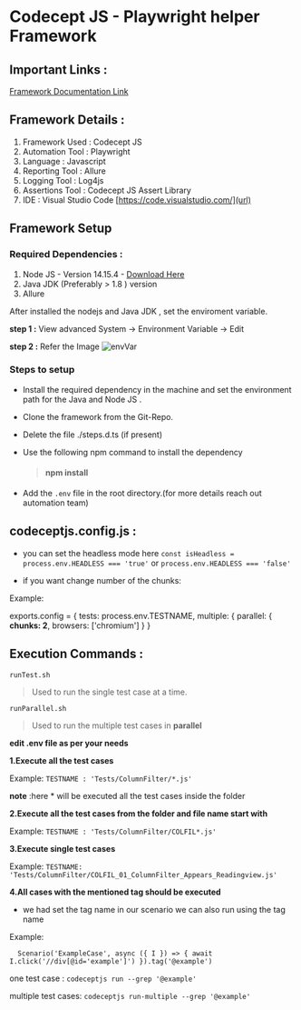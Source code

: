 # Codecept JS - Playwright helper Framework 

## Important Links : 
[Framework Documentation Link](https://codecept.io/helpers/Playwright/)

## Framework Details : 
1. Framework Used : Codecept JS
2. Automation Tool : Playwright
3. Language : Javascript
4. Reporting Tool : Allure 
5. Logging Tool : Log4js
6. Assertions Tool : Codecept JS Assert Library 
7. IDE : Visual Studio Code [https://code.visualstudio.com/](url)

##  Framework Setup 

### Required Dependencies : 
1. Node JS - Version 14.15.4 - [Download Here](https://lumeltech-my.sharepoint.com/:u:/g/personal/sabareeshr_lumel_com/EcjYqUpf54NNiz1oR3OltdoBDdJUEBQTQxtE8p2ntL2pTA?e=MacduD)
2. Java JDK (Preferably > 1.8 ) version 
3. Allure

After installed the nodejs and Java JDK , set the enviroment variable.

**step 1 :**
 View advanced System -> Environment Variable -> Edit 
 
**step 2 :** 
Refer the Image
![envVar](https://user-images.githubusercontent.com/118034060/212315508-7492a94e-e1da-4a3c-8a53-17f9397c2dff.png)


### Steps to setup 
* Install the required dependency in the machine and set the environment path for the Java and Node JS . 
* Clone the framework from the Git-Repo. 
* Delete the file ./steps.d.ts (if present)
* Use the following npm command to install the dependency 
	> #### npm install 

* Add the `.env` file in the root directory.(for more details reach out automation team)

## codeceptjs.config.js :

* you can set the headless mode here
`const isHeadless = process.env.HEADLESS === 'true'` or `process.env.HEADLESS === 'false'`

* if you want change number of the chunks:

Example:

exports.config = {
  tests: process.env.TESTNAME,
  multiple: {
    parallel: {
      **chunks: 2**,
      browsers: ['chromium']
    }
  }
  
## Execution Commands : 
`runTest.sh`
>  Used to run the single test case at a time.

`runParallel.sh`
>  Used to run the multiple test cases in **parallel**

**edit .env file as per your needs**

**1.Execute all the test cases**

Example: `TESTNAME : 'Tests/ColumnFilter/*.js'`

**note** :here * will be executed all the test cases inside the folder

**2.Execute all the test cases from the folder and file name start with**

Example: `TESTNAME : 'Tests/ColumnFilter/COLFIL*.js'`

**3.Execute single test cases**

 Example: `TESTNAME: 'Tests/ColumnFilter/COLFIL_01_ColumnFilter_Appears_Readingview.js'`

**4.All cases with the mentioned tag should be executed**

* we had set the tag name in our scenario we can also run using the tag name 

Example:

`  Scenario('ExampleCase', async ({ I }) => {
   await I.click('//div[@id='example']')
}).tag('@example')`

one test case : `codeceptjs run --grep '@example'`

multiple test cases: `codeceptjs run-multiple --grep '@example'`
